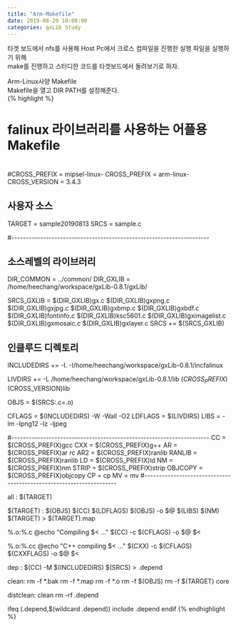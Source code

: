 ```yaml
---
title: "Arm-Makefile"
date: 2019-08-20 10:00:00
categories: gxLib Study
---
```


타겟 보드에서 nfs를 사용해 Host Pc에서 크로스 컴파일을 진행한 실행 파일을 실행하기 위해  
make를 진행하고 스터디한 코드를 타겟보드에서 돌려보기로 하자.  
  
Arm-Linux사양 Makefile  
Makefile을 열고 DIR PATH를 설정해준다.  
{% highlight %}
#
# falinux 라이브러리를 사용하는 어플용 Makefile
#

#CROSS_PREFIX   = mipsel-linux-
CROSS_PREFIX   = arm-linux-
CROSS_VERSION   = 3.4.3

## 사용자 소스
TARGET          = sample20190813
SRCS            = sample.c

#---------------------------------------------------------------------
## 소스레벨의 라이브러리
DIR_COMMON      = ../common/
DIR_GXLIB       = /home/heechang/workspace/gxLib-0.8.1/gxLib/

SRCS_GXLIB      = $(DIR_GXLIB)gx.c $(DIR_GXLIB)gxpng.c $(DIR_GXLIB)gxjpg.c $(DIR_GXLIB)gxbmp.c $(DIR_GXLIB)gxbdf.c $(DIR_GXLIB)fontinfo.c $(DIR_GXLIB)ksc5601.c $(DIR_GXLIB)gximagelist.c $(DIR_GXLIB)gxmosaic.c $(DIR_GXLIB)gxlayer.c
SRCS            += $(SRCS_GXLIB)

## 인클루드 디렉토리
INCLUDEDIRS     += -I. -I/home/heechang/workspace/gxLib-0.8.1/incfalinux

LIVDIRS         += -L /home/heechang/workspace/gxLib-0.8.1/lib $(CROSS_PREFIX)$(CROSS_VERSION)lib

OBJS            = $(SRCS:.c=.o)

CFLAGS          = $(INCLUDEDIRS) -W -Wall -O2
LDFLAGS         = $(LIVDIRS)
LIBS            = -lm -lpng12 -lz -ljpeg

#---------------------------------------------------------------------
CC              =   $(CROSS_PREFIX)gcc
CXX             =   $(CROSS_PREFIX)g++
AR              =   $(CROSS_PREFIX)ar rc
AR2             =   $(CROSS_PREFIX)ranlib
RANLIB          =   $(CROSS_PREFIX)ranlib
LD              =   $(CROSS_PREFIX)ld
NM              =   $(CROSS_PREFIX)nm
STRIP           =   $(CROSS_PREFIX)strip
OBJCOPY         =   $(CROSS_PREFIX)objcopy
CP  = cp
MV  = mv
#--------------------------------------------------------------------

all : $(TARGET)

$(TARGET) : $(OBJS)
    $(CC) $(LDFLAGS) $(OBJS) -o $@ $(LIBS)
    $(NM) $(TARGET) > $(TARGET).map

%.o:%.c
    @echo "Compiling $< ..."
    $(CC) -c $(CFLAGS) -o $@ $<

%.o:%.cc
    @echo "C++ compiling $< ..."
    $(CXX) -c $(CFLAGS) $(CXXFLAGS) -o $@ $<

dep :
    $(CC) -M $(INCLUDEDIRS) $(SRCS) > .depend

clean:
    rm -f *.bak
    rm -f *.map
    rm -f *.o
    rm -f $(OBJS)
    rm -f $(TARGET) core

distclean: clean
    rm -rf .depend


ifeq (.depend,$(wildcard .depend))
include .depend
endif
{% endhighlight %}
